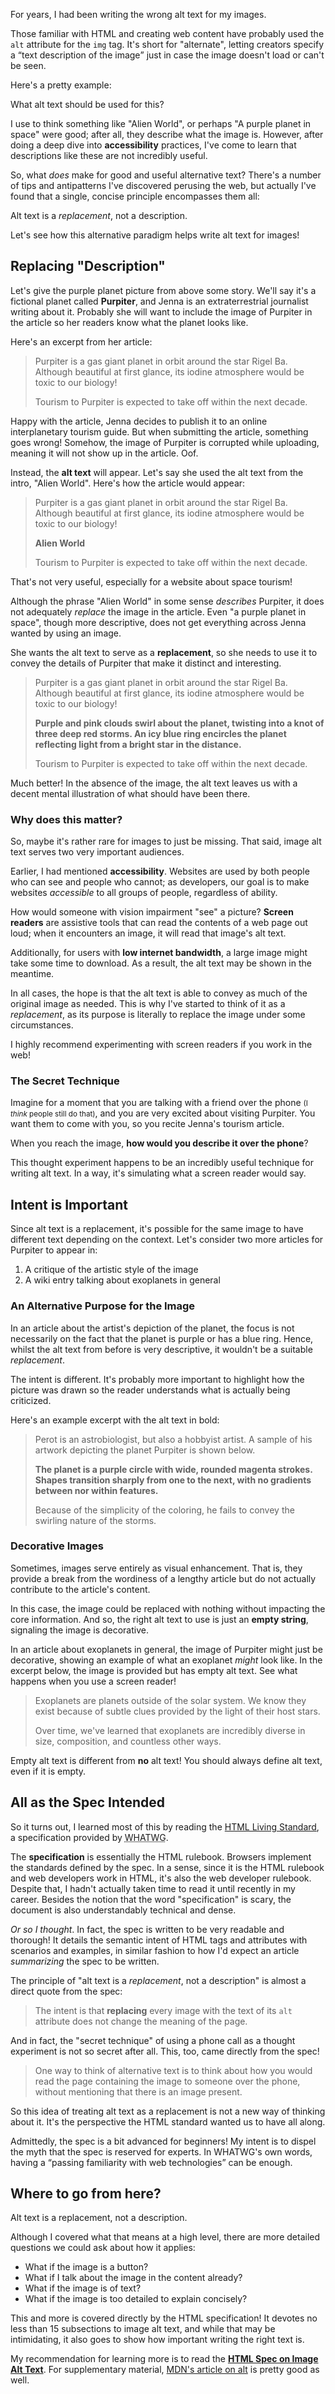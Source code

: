For years, I had been writing the wrong alt text for my images.

Those familiar with HTML and creating web content have probably used the `alt` attribute for the `img` tag. It's short for "alternate", letting creators specify a <q cite="https://developer.mozilla.org/en-US/docs/Web/HTML/Element/Img">text description of the image</q> just in case the image doesn't load or can't be seen. 

Here's a pretty example:

<article-image src="/assets/posts/image-alt-text/purpiter.png" alt="Purple and pink clouds swirl about a planet, twisting into a knot of three deep red storms. An icy blue ring encircles the planet reflecting light from a bright star in the distance." size="lg"></article-image>

What alt text should be used for this?

I use to think something like "Alien World", or perhaps "A purple planet in space" were good; after all, they describe what the image is. However, after doing a deep dive into **accessibility** practices, I've come to learn that descriptions like these are not incredibly useful.

So, what _does_ make for good and useful alternative text? There's a number of tips and antipatterns I've discovered perusing the web, but actually I've found that a single, concise principle encompasses them all:

<major-point>

Alt text is a _replacement_, not a description.

</major-point>

Let's see how this alternative paradigm helps write alt text for images!

## Replacing "Description"

Let's give the purple planet picture from above some story. We'll say it's a fictional planet called **Purpiter**, and Jenna is an extraterrestrial journalist writing about it. Probably she will want to include the image of Purpiter in the article so her readers know what the planet looks like.

Here's an excerpt from her article:

<blockquote>

Purpiter is a gas giant planet in orbit around the star Rigel Ba. Although beautiful at first glance, its iodine atmosphere would be toxic to our biology!

<article-image src="/assets/posts/image-alt-text/purpiter.png" alt="Purple and pink clouds swirl about the planet, twisting into a knot of three deep red storms. An icy blue ring encircles the planet reflecting light from a bright star in the distance." size="md"></article-image>

Tourism to Purpiter is expected to take off within the next decade.

</blockquote>

Happy with the article, Jenna decides to publish it to an online interplanetary tourism guide. But when submitting the article, something goes wrong! Somehow, the image of Purpiter is corrupted while uploading, meaning it will not show up in the article. Oof.

Instead, the **alt text** will appear. Let's say she used the alt text from the intro, "Alien World". Here's how the article would appear:

<blockquote>

Purpiter is a gas giant planet in orbit around the star Rigel Ba. Although beautiful at first glance, its iodine atmosphere would be toxic to our biology!

**Alien World**

Tourism to Purpiter is expected to take off within the next decade.

</blockquote>

That's not very useful, especially for a website about space tourism!

Although the phrase "Alien World" in some sense _describes_ Purpiter, it does not adequately _replace_ the image in the article. Even "a purple planet in space", though more descriptive, does not get everything across Jenna wanted by using an image.

She wants the alt text to serve as a **replacement**, so she needs to use it to convey the details of Purpiter that make it distinct and interesting.

<blockquote>

Purpiter is a gas giant planet in orbit around the star Rigel Ba. Although beautiful at first glance, its iodine atmosphere would be toxic to our biology!

**Purple and pink clouds swirl about the planet, twisting into a knot of three deep red storms. An icy blue ring encircles the planet reflecting light from a bright star in the distance.**

Tourism to Purpiter is expected to take off within the next decade.

</blockquote>

Much better! In the absence of the image, the alt text leaves us with a decent mental illustration of what should have been there.

### Why does this matter?

So, maybe it's rather rare for images to just be missing. That said, image alt text serves two very important audiences.

Earlier, I had mentioned **accessibility**. Websites are used by both people who can see and people who cannot; as developers, our goal is to make websites _accessible_ to all groups of people, regardless of ability.

<icon-ul>
    <icon-li icon="low-vision"><p>How would someone with vision impairment "see" a picture? <strong>Screen readers</strong> are assistive tools that can read the contents of a web page out loud; when it encounters an image, it will read that image's alt text.</p></icon-li>
    <icon-li icon="mobile"><p>Additionally, for users with <strong>low internet bandwidth</strong>, a large image might take some time to download. As a result, the alt text may be shown in the meantime.</p></icon-li>
</icon-ul>

In all cases, the hope is that the alt text is able to convey as much of the original image as needed. This is why I've started to think of it as a _replacement_, as its purpose is literally to replace the image under some circumstances.

<side-text>

I highly recommend experimenting with screen readers if you work in the web!

</side-text>

### The Secret Technique

Imagine for a moment that you are talking with a friend over the phone <small>(I _think_ people still do that)</small>, and you are very excited about visiting Purpiter. You want them to come with you, so you recite Jenna's tourism article.

When you reach the image, **how would you describe it over the phone**?

<icon-divider icon="phone" aria-hidden="true"></icon-divider>

This thought experiment happens to be an incredibly useful technique for writing alt text. In a way, it's simulating what a screen reader would say.

## Intent is Important

Since alt text is a replacement, it's possible for the same image to have different text depending on the context. Let's consider two more articles for Purpiter to appear in:

1. A critique of the artistic style of the image
2. A wiki entry talking about exoplanets in general

### An Alternative Purpose for the Image

In an article about the artist's depiction of the planet, the focus is not necessarily on the fact that the planet is purple or has a blue ring. Hence, whilst the alt text from before is very descriptive, it wouldn't be a suitable _replacement_.

The intent is different. It's probably more important to highlight how the picture was drawn so the reader understands what is actually being criticized.

<icon-divider icon="paint-brush"></icon-divider>

Here's an example excerpt with the alt text in bold:

<blockquote>

Perot is an astrobiologist, but also a hobbyist artist. A sample of his artwork depicting the planet Purpiter is shown below.

**The planet is a purple circle with wide, rounded magenta strokes. Shapes transition sharply from one to the next, with no gradients between nor within features.**

Because of the simplicity of the coloring, he fails to convey the swirling nature of the storms.

</blockquote>

### Decorative Images

Sometimes, images serve entirely as visual enhancement. That is, they provide a break from the wordiness of a lengthy article but do not actually contribute to the article's content.

In this case, the image could be replaced with nothing without impacting the core information. And so, the right alt text to use is just an **empty string**, signaling the image is decorative.

In an article about exoplanets in general, the image of Purpiter might just be decorative, showing an example of what an exoplanet _might_ look like. In the excerpt below, the image is provided but has empty alt text. See what happens when you use a screen reader!

<blockquote>

Exoplanets are planets outside of the solar system. We know they exist because of subtle clues provided by the light of their host stars.

<article-image src="/assets/posts/image-alt-text/purpiter.png" alt="" size="md"></article-image>

Over time, we've learned that exoplanets are incredibly diverse in size, composition, and countless other ways.

</blockquote>

<side-text danger>

Empty alt text is different from **no** alt text! You should always define alt text, even if it is empty.

</side-text>

## All as the Spec Intended

So it turns out, I learned most of this by reading the [HTML Living Standard](https://html.spec.whatwg.org/multipage/images.html#alt), a specification provided by <abbr title="Web Hypertext Application Technology Working Group">WHATWG</abbr>.

The **specification** is essentially the HTML rulebook. Browsers implement the standards defined by the spec. In a sense, since it is the HTML rulebook and web developers work in HTML, it's also the web developer rulebook. Despite that, I hadn't actually taken time to read it until recently in my career. Besides the notion that the word "specification" is scary, the document is also understandably technical and dense.

_Or so I thought_. In fact, the spec is written to be very readable and thorough! It details the semantic intent of HTML tags and attributes with scenarios and examples, in similar fashion to how I'd expect an article _summarizing_ the spec to be written.

<icon-divider icon="html5"></icon-divider>

The principle of "alt text is a _replacement_, not a description" is almost a direct quote from the spec:

<blockquote cite="https://html.spec.whatwg.org/multipage/images.html">

The intent is that **replacing** every image with the text of its `alt` attribute does not change the meaning of the page.

</blockquote>

And in fact, the "secret technique" of using a phone call as a thought experiment is not so secret after all. This, too, came directly from the spec!

<blockquote cite="https://html.spec.whatwg.org/multipage/images.html">

One way to think of alternative text is to think about how you would read the page containing the image to someone over the phone, without mentioning that there is an image present.

</blockquote>

So this idea of treating alt text as a replacement is not a new way of thinking about it. It's the perspective the HTML standard wanted us to have all along.

<side-text warning>

Admittedly, the spec is a bit advanced for beginners! My intent is to dispel the myth that the spec is reserved for experts. In WHATWG's own words, having a <q cite="https://html.spec.whatwg.org/multipage/introduction.html">passing familiarity with web technologies</q> can be enough.

</side-text>

## Where to go from here?

<major-point>

Alt text is a replacement, not a description.

</major-point>

Although I covered what that means at a high level, there are more detailed questions we could ask about how it applies:

* What if the image is a button?
* What if I talk about the image in the content already?
* What if the image is of text?
* What if the image is too detailed to explain concisely?

This and more is covered directly by the HTML specification! It devotes no less than 15 subsections to image alt text, and while that may be intimidating, it also goes to show how important writing the right text is.

My recommendation for learning more is to read the **[HTML Spec on Image Alt Text](https://html.spec.whatwg.org/multipage/images.html#alt)**. For supplementary material, [MDN's article on alt](https://developer.mozilla.org/en-US/docs/Web/API/HTMLImageElement/alt) is pretty good as well.
